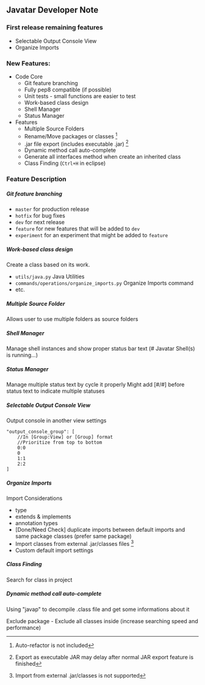 ## Javatar Developer Note

### First release remaining features
- Selectable Output Console View
- Organize Imports

### New Features:
- Code Core
  - Git feature branching
  - Fully pep8 compatible (if possible)
  - Unit tests - small functions are easier to test
  - Work-based class design
  - Shell Manager
  - Status Manager
- Features
  - Multiple Source Folders
  - Rename/Move packages or classes [^1]
  - .jar file export (includes executable .jar) [^2]
  - Dynamic method call auto-complete
  - Generate all interfaces method when create an inherited class
  - Class Finding (`Ctrl+H` in eclipse)

[^1]: Auto-refactor is not included
[^2]: Export as executable JAR may delay after normal JAR export feature is finished

### Feature Description
##### Git feature branching
- `master` for production release
- `hotfix` for bug fixes
- `dev` for next release
- `feature` for new features that will be added to `dev`
- `experiment` for an experiment that might be added to `feature`

##### Work-based class design
Create a class based on its work.

- `utils/java.py` Java Utilities
- `commands/operations/organize_imports.py` Organize Imports command
- etc. 

##### Multiple Source Folder
Allows user to use multiple folders as source folders

##### Shell Manager
Manage shell instances and show proper status bar text (# Javatar Shell(s) is running...)

##### Status Manager
Manage multiple status text by cycle it properly
Might add [#/#] before status text to indicate multiple statuses

##### Selectable Output Console View
Output console in another view settings

    "output_console_group": [
        //In [Group:View] or [Group] format
        //Prioritize from top to bottom
        0:0
        0
        1:1
        2:2
    ]

##### Organize Imports
Import Considerations

- type
- extends & implements
- annotation types
- [Done/Need Check] duplicate imports between default imports and same package classes (prefer same package)
- Import classes from external .jar/classes files [^3]
- Custom default import settings

[^3]: Import from external .jar/classes is not supported

##### Class Finding
Search for class in project

##### Dynamic method call auto-complete
Using "javap" to decompile .class file and get some informations about it

Exclude package - Exclude all classes inside (increase searching speed and performance)
 
